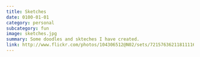 ```yaml
---
title: Sketches
date: 0100-01-01
category: personal
subcategory: fun
image: sketches.jpg
summary: Some doodles and skteches I have created.
link: http://www.flickr.com/photos/104306512@N02/sets/72157636211811116/
---
```


